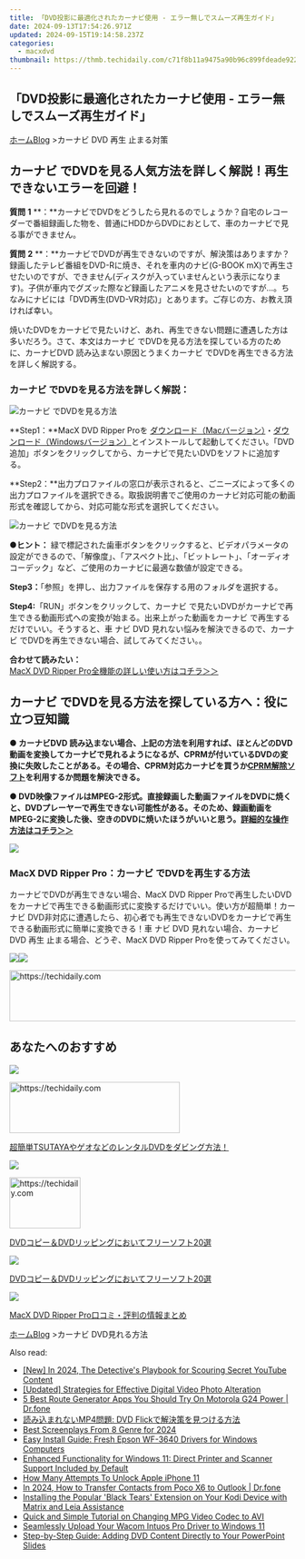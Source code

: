 ```yaml
---
title: 「DVD投影に最適化されたカーナビ使用 - エラー無しでスムーズ再生ガイド」
date: 2024-09-13T17:54:26.971Z
updated: 2024-09-15T19:14:58.237Z
categories:
  - macxdvd
thumbnail: https://thmb.techidaily.com/c71f8b11a9475a90b96c899fdeade9228f855c7ed46c02973b8fefdc10e6507c.jpg
---
```


## 「DVD投影に最適化されたカーナビ使用 - エラー無しでスムーズ再生ガイド」

[ホーム](https://tools.techidaily.com/macxdvd/products/)[Blog](https://tools.techidaily.com/macxdvd/products/) \>カーナビ DVD 再生 止まる対策

## カーナビ でDVDを見る人気方法を詳しく解説！再生できないエラーを回避！

**質問** **1** **：**カーナビでDVDをどうしたら見れるのでしょうか？自宅のレコーダーで番組録画した物を、普通にHDDからDVDにおとして、車のカーナビで見る事ができません。 

**質問** **2** **：**カーナビでDVDが再生できないのですが、解決策はありますか？録画したテレビ番組をDVD-Rに焼き、それを車内のナビ(G-BOOK mX)で再生させたいのですが、できません(ディスクが入っていませんという表示になります)。子供が車内でグズッた際など録画したアニメを見させたいのですが…。ちなみにナビには「DVD再生(DVD-VR対応)」とあります。ご存じの方、お教え頂ければ幸い。 

焼いたDVDをカーナビで見たいけど、あれ、再生できない問題に遭遇した方は多いだろう。さて、本文はカーナビ でDVDを見る方法を探している方のために、カーナビDVD 読み込まない原因とうまくカーナビ でDVDを再生できる方法を詳しく解説する。 

### カーナビ でDVDを見る方法を詳しく解説： 

![カーナビ でDVDを見る方法](https://www.macxdvd.com/blog/img/drp-mj-20171212-01.jpg) 

**Step1：**MacX DVD Ripper Proを [ダウンロード（Macバージョン）](https://tools.techidaily.com/macxdvd/products/)・[ダウンロード（Windowsバージョン）](https://tools.techidaily.com/macxdvd/products/)とインストールして起動してください。「DVD追加」ボタンをクリックしてから、カーナビで見たいDVDをソフトに追加する。

**Step2：**出力プロファイルの窓口が表示されると、ごニーズによって多くの出力プロファイルを選択できる。取扱説明書でご使用のカーナビ対応可能の動画形式を確認してから、対応可能な形式を選択してください。  

![カーナビ でDVDを見る方法](https://www.macxdvd.com/blog/img/drp-mj-20171212-02.jpg) 

  
**●ヒント：** 緑で標記された歯車ボタンをクリックすると、ビデオパラメータの設定ができるので、「解像度」、「アスペクト比」、「ビットレート」、「オーディオコーデック」など、ご使用のカーナビに最適な数値が設定できる。

**Step3：**「参照」を押し、出力ファイルを保存する用のフォルダを選択する。

**Step4:**「RUN」ボタンをクリックして、カーナビ で見たいDVDがカーナビで再生できる動画形式への変換が始まる。出来上がった動画をカーナビ で再生するだけでいい。そうすると、車 ナビ DVD 見れない悩みを解決できるので、カーナビ でDVDを再生できない場合、試してみてください。。

**合わせて読みたい：**  
[MacX DVD Ripper Pro全機能の詳しい使い方はコチラ＞＞](https://tools.techidaily.com/macxdvd/products/)

## **カーナビ でDVDを見る方法を探している方へ：役に立つ豆知識**

**● カーナビDVD 読み込まない場合、上記の方法を利用すれば、ほとんどのDVD動画を変換してカーナビで見れるようになるが、CPRMが付いているDVDの変換に失敗したことがある。その場合、CPRM対応カーナビを買うか[CPRM解除ソフト](https://tools.techidaily.com/macxdvd/products/)を利用するか問題を解決できる。**

**● DVD映像ファイルはMPEG-2形式。直接録画した動画ファイルをDVDに焼くと、DVDプレーヤーで再生できない可能性がある。そのため、録画動画をMPEG-2に変換した後、空きのDVDに焼いたほうがいいと思う。[詳細的な操作方法はコチラ＞＞](https://tools.techidaily.com/macxdvd/products/)**

![](https://www.macxdvd.com/blog/../seoimage/dvd-ripperu.png) 

### MacX DVD Ripper Pro：カーナビ でDVDを再生する方法

カーナビでDVDが再生できない場合、MacX DVD Ripper Proで再生したいDVDをカーナビで再生できる動画形式に変換するだけでいい。使い方が超簡単！カーナビ DVD非対応に遭遇したら、初心者でも再生できないDVDをカーナビで再生できる動画形式に簡単に変換できる！車 ナビ DVD 見れない場合、カーナビ DVD 再生 止まる場合、どうぞ、MacX DVD Ripper Proを使ってみてください。

[![](https://www.macxdvd.com/blog/new-fourteen/mac.png)](https://tools.techidaily.com/macxdvd/products/)[![](https://www.macxdvd.com/blog/new-fourteen/winx.png)](https://tools.techidaily.com/macxdvd/products/)

<!-- affiliate ads begin -->
<a href="https://smilemakers.pxf.io/c/5597632/2123899/26106" target="_top" id="2123899">
  <img src="//a.impactradius-go.com/display-ad/26106-2123899" border="0" alt="https://techidaily.com" width="728" height="90"/>
</a>
<img height="0" width="0" src="https://smilemakers.pxf.io/i/5597632/2123899/26106" style="position:absolute;visibility:hidden;" border="0" />
<!-- affiliate ads end -->

## あなたへのおすすめ

![](https://www.macxdvd.com/blog/img/drp-mj-20170508-01.jpg) 

<!-- affiliate ads begin -->
<a href="https://aligracehair.sjv.io/c/5597632/2115932/19272" target="_top" id="2115932">
  <img src="//a.impactradius-go.com/display-ad/19272-2115932" border="0" alt="https://techidaily.com" width="300" height="90"/>
</a>
<img height="0" width="0" src="https://aligracehair.sjv.io/i/5597632/2115932/19272" style="position:absolute;visibility:hidden;" border="0" />
<!-- affiliate ads end -->

[超簡単TSUTAYAやゲオなどのレンタルDVDをダビング方法！](https://tools.techidaily.com/macxdvd/products/)

![](https://www.macxdvd.com/blog/img/drp-mj-20170428-05.jpg) 

<!-- affiliate ads begin -->
<a href="https://aligracehair.sjv.io/c/5597632/2135351/19272" target="_top" id="2135351">
  <img src="//a.impactradius-go.com/display-ad/19272-2135351" border="0" alt="https://techidaily.com" width="125" height="90"/>
</a>
<img height="0" width="0" src="https://aligracehair.sjv.io/i/5597632/2135351/19272" style="position:absolute;visibility:hidden;" border="0" />
<!-- affiliate ads end -->

[DVDコピー＆DVDリッピングにおいてフリーソフト20選](https://tools.techidaily.com/macxdvd/products/)

![](https://www.macxdvd.com/blog/img/drp-mj-20170428-05.jpg) 

[DVDコピー＆DVDリッピングにおいてフリーソフト20選](https://tools.techidaily.com/macxdvd/products/)

![](https://www.macxdvd.com/blog/img/drp-mj-20170428-03.jpg) 

[MacX DVD Ripper Pro口コミ・評判の情報まとめ](https://tools.techidaily.com/macxdvd/products/) 

[ホーム](https://tools.techidaily.com/macxdvd/products/)[Blog](https://tools.techidaily.com/macxdvd/products/) \>カーナビ DVD見れる方法

<ins class="adsbygoogle"
     style="display:block"
     data-ad-format="autorelaxed"
     data-ad-client="ca-pub-7571918770474297"
     data-ad-slot="1223367746"></ins>

<ins class="adsbygoogle"
     style="display:block"
     data-ad-client="ca-pub-7571918770474297"
     data-ad-slot="8358498916"
     data-ad-format="auto"
     data-full-width-responsive="true"></ins>

<span class="atpl-alsoreadstyle">Also read:</span>
<div><ul>
<li><a href="https://youtube-web.techidaily.com/n-2024-the-detectives-playbook-for-scouring-secret-youtube-content/"><u>[New] In 2024, The Detective's Playbook for Scouring Secret YouTube Content</u></a></li>
<li><a href="https://fox-links.techidaily.com/updated-strategies-for-effective-digital-video-photo-alteration/"><u>[Updated] Strategies for Effective Digital Video Photo Alteration</u></a></li>
<li><a href="https://location-fake.techidaily.com/5-best-route-generator-apps-you-should-try-on-motorola-g24-power-drfone-by-drfone-virtual-android/"><u>5 Best Route Generator Apps You Should Try On Motorola G24 Power | Dr.fone</u></a></li>
<li><a href="https://discover-exclusive.techidaily.com/mp4-dvd-flick/"><u>読み込まれないMP4問題: DVD Flickで解決策を見つける方法</u></a></li>
<li><a href="https://vp-tips.techidaily.com/best-screenplays-from-8-genre-for-2024/"><u>Best Screenplays From 8 Genre for 2024</u></a></li>
<li><a href="https://hardware-updates.techidaily.com/easy-install-guide-fresh-epson-wf-3640-drivers-for-windows-computers/"><u>Easy Install Guide: Fresh Epson WF-3640 Drivers for Windows Computers</u></a></li>
<li><a href="https://hardware-updates.techidaily.com/enhanced-functionality-for-windows-11-direct-printer-and-scanner-support-included-by-default/"><u>Enhanced Functionality for Windows 11: Direct Printer and Scanner Support Included by Default</u></a></li>
<li><a href="https://ios-unlock.techidaily.com/how-many-attempts-to-unlock-apple-iphone-11-by-drfone-ios/"><u>How Many Attempts To Unlock Apple iPhone 11</u></a></li>
<li><a href="https://android-transfer.techidaily.com/in-2024-how-to-transfer-contacts-from-poco-x6-to-outlook-drfone-by-drfone-transfer-from-android-transfer-from-android/"><u>In 2024, How to Transfer Contacts from Poco X6 to Outlook | Dr.fone</u></a></li>
<li><a href="https://discover-exclusive.techidaily.com/installing-the-popular-black-tears-extension-on-your-kodi-device-with-matrix-and-leia-assistance/"><u>Installing the Popular 'Black Tears' Extension on Your Kodi Device with Matrix and Leia Assistance</u></a></li>
<li><a href="https://discover-exclusive.techidaily.com/quick-and-simple-tutorial-on-changing-mpg-video-codec-to-avi/"><u>Quick and Simple Tutorial on Changing MPG Video Codec to AVI</u></a></li>
<li><a href="https://win-dash.techidaily.com/seamlessly-upload-your-wacom-intuos-pro-driver-to-windows-11/"><u>Seamlessly Upload Your Wacom Intuos Pro Driver to Windows 11</u></a></li>
<li><a href="https://discover-exclusive.techidaily.com/step-by-step-guide-adding-dvd-content-directly-to-your-powerpoint-slides/"><u>Step-by-Step Guide: Adding DVD Content Directly to Your PowerPoint Slides</u></a></li>
</ul></div>

